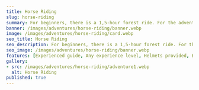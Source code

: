 ```yaml
---
title: Horse Riding
slug: horse-riding
summary: For beginners, there is a 1,5-hour forest ride. For the adventurist or more experienced rider, a 3-hour outride takes the rider through plantations and indigenous forest to a spectacular waterfall.
banner: /images/adventures/horse-riding/banner.webp
image: /images/adventures/horse-riding/card.webp
seo_title: Horse Riding
seo_description: For beginners, there is a 1,5-hour forest ride. For the adventurist or more experienced rider, a 3-hour outride takes the rider through plantations and indigenous forest to a spectacular waterfall.
seo_image: /images/adventures/horse-riding/banner.webp
features: [Experienced guide, Any experience level, Helmets provided, Beautiful forest views]
gallery:
- src: /images/adventures/horse-riding/adventure1.webp
  alt: Horse Riding
published: true
---
```

